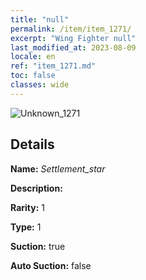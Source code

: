 ```yaml
---
title: "null"
permalink: /item/item_1271/
excerpt: "Wing Fighter null"
last_modified_at: 2023-08-09
locale: en
ref: "item_1271.md"
toc: false
classes: wide
---
```



 ![Unknown_1271](/images/item/Settlement_star_p.png)



## Details

 **Name:** *Settlement_star* 

 **Description:** 

 **Rarity:** 1 

 **Type:** 1 

 **Suction:** true 

 **Auto Suction:** false 


